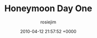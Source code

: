 ---
blog: travel
date: 2010-04-12 21:57:52 +0000
title: "Honeymoon Day One"
author: rosiejim
permalink: /morocco/marrakech/honeymoon-2010/honeymoon-day-one/
---